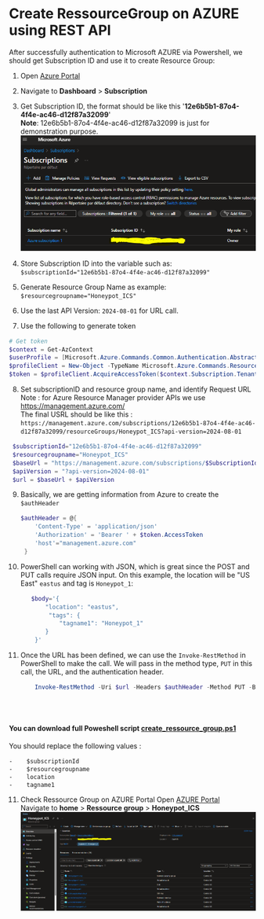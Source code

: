 # Create RessourceGroup on AZURE using REST API
After successfully authentication to Microsoft AZURE via Powershell, we should get Subscription ID and use it to create Resource Group: 

1.  Open [Azure Portal](https://portal.azure.com/)
2.  Navigate to <b>Dashboard</b> > <b>Subscription</b>
3.  Get Subscription ID, the format should be like this '<b>12e6b5b1-87o4-4f4e-ac46-d12f87a32099</b>'<br>
    <b>Note</b>: 12e6b5b1-87o4-4f4e-ac46-d12f87a32099 is just for demonstration purpose.
  ![SubscriptionID](images/SubscriptionID.png)

4.  Store Subscription ID into the variable such as: `$subscriptionId="12e6b5b1-87o4-4f4e-ac46-d12f87a32099"`
5.  Generate Resource Group Name as example: `$resourcegroupname="Honeypot_ICS"`
6.  Use the last API Version: `2024-08-01` for URL call.<br>
7.  Use the following to generate token
   ```powershell
  # Get token
  $context = Get-AzContext
  $userProfile = [Microsoft.Azure.Commands.Common.Authentication.Abstractions.AzureRmProfileProvider]::Instance.Profile
  $profileClient = New-Object -TypeName Microsoft.Azure.Commands.ResourceManager.Common.RMProfileClient -ArgumentList ($userProfile)
  $token = $profileClient.AcquireAccessToken($context.Subscription.TenantId)
   ```
8.  Set subscriptionID and resource group name, and identify Request URL<br>
    Note : for Azure Resource Manager provider APIs we use https://management.azure.com/<br>
    The final USRL should be like this :<br> `https://management.azure.com/subscriptions/12e6b5b1-87o4-4f4e-ac46-d12f87a32099/resourceGroups/Honeypot_ICS?api-version=2024-08-01`
   ```powershell
    $subscriptionId="12e6b5b1-87o4-4f4e-ac46-d12f87a32099"
    $resourcegroupname="Honeypot_ICS"
    $baseUrl = "https://management.azure.com/subscriptions/$SubscriptionId" + "/resourceGroups/$resourceGroupName"
    $apiVersion = "?api-version=2024-08-01"
    $url = $baseUrl + $apiVersion
   ```
9.  Basically, we are getting information from Azure to create the `$authHeader`
    ```powershell
    $authHeader = @{
        'Content-Type' = 'application/json' 
        'Authorization' = 'Bearer ' + $token.AccessToken 
        'host'="management.azure.com"
     }
    ```
10.  PowerShell can working with JSON, which is great since the POST and PUT calls require JSON input. On this example, the location will be "US East" `eastus` and tag is `Honeypot_1`:
     ```powershell
        $body='{
            "location": "eastus",
             "tags": {
                "tagname1": "Honeypot_1"
            }
         }'
     ```
11.  Once the URL has been defined, we can use the `Invoke-RestMethod` in PowerShell to make the call. We will pass in the method type, `PUT` in this call, the URL, and the authentication header.
     ```powershell
         Invoke-RestMethod -Uri $url -Headers $authHeader -Method PUT -Body $body
     ```
<br><br>
#### You can download full Poweshell script [create_ressource_group.ps1](create_ressource_group.ps1) 
You should replace the following values : <br>
```
-    $subscriptionId
-    $resourcegroupname
-    location
-    tagname1
```

11.  Check Ressource Group on AZURE Portal
    Open [AZURE Portal](portal.azure.com)<br>
    Navigate to <b>home</b> > <b>Ressource group</b> > <b>Honeypot_ICS</b> 
    ![Ip_address_capture_portal](images/ressource_group_capture_portal.png)
